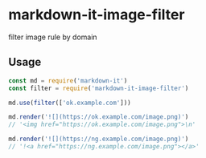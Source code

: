 # markdown-it-image-filter 
filter image rule by domain

## Usage

```javascript
const md = require('markdown-it')
const filter = require('markdown-it-image-filter')

md.use(filter(['ok.example.com']))

md.render('![](https://ok.example.com/image.png)')
// '<img href="https://ok.example.com/image.png">\n'

md.render('![](https://ng.example.com/image.png)')
// '!<a href="https://ng.example.com/image.png"></a>'
```

